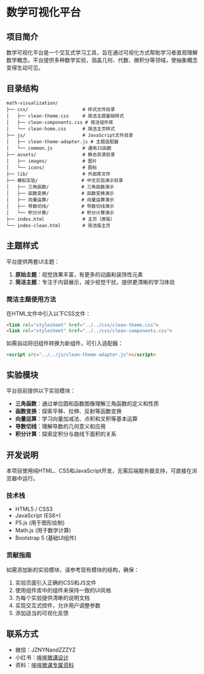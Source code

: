 # 数学可视化平台

## 项目简介

数学可视化平台是一个交互式学习工具，旨在通过可视化方式帮助学习者直观理解数学概念。平台提供多种数学实验，涵盖几何、代数、微积分等领域，使抽象概念变得生动可见。

## 目录结构

```
math-visualization/
├── css/                    # 样式文件目录
│   ├── clean-theme.css     # 简洁主题基础样式
│   ├── clean-components.css # 简洁组件库
│   └── clean-home.css      # 简洁主页样式
├── js/                     # JavaScript文件目录
│   ├── clean-theme-adapter.js # 主题适配器
│   └── common.js           # 通用JS函数
├── assets/                 # 静态资源目录
│   ├── images/             # 图片
│   └── icons/              # 图标
├── lib/                    # 外部库文件
├── 模拟实验/                # 中文实验演示目录
│   ├── 三角函数/            # 三角函数演示
│   ├── 函数变换/            # 函数变换演示
│   ├── 向量运算/            # 向量运算演示
│   ├── 导数切线/            # 导数切线演示
│   └── 积分计算/            # 积分计算演示
├── index.html              # 主页（原版）
└── index-clean.html        # 简洁版主页
```

## 主题样式

平台提供两套UI主题：

1. **原始主题**：视觉效果丰富，有更多的动画和装饰性元素
2. **简洁主题**：专注于内容展示，减少视觉干扰，提供更清晰的学习体验

### 简洁主题使用方法

在HTML文件中引入以下CSS文件：

```html
<link rel="stylesheet" href="../../css/clean-theme.css">
<link rel="stylesheet" href="../../css/clean-components.css">
```

如需自动将旧组件转换为新组件，可引入适配器：

```html
<script src="../../js/clean-theme-adapter.js"></script>
```

## 实验模块

平台目前提供以下实验模块：

- **三角函数**：通过单位圆和函数图像理解三角函数的定义和性质
- **函数变换**：探索平移、拉伸、反射等函数变换
- **向量运算**：学习向量加减法、点积和叉积等基本运算
- **导数切线**：理解导数的几何意义和应用
- **积分计算**：探索定积分与曲线下面积的关系

## 开发说明

本项目使用纯HTML、CSS和JavaScript开发，无需后端服务器支持，可直接在浏览器中运行。

### 技术栈

- HTML5 / CSS3
- JavaScript (ES6+)
- P5.js (用于图形绘制)
- Math.js (用于数学计算)
- Bootstrap 5 (基础UI组件)

### 贡献指南

如需添加新的实验模块，请参考现有模块的结构，确保：

1. 实验页面引入正确的CSS和JS文件
2. 使用组件库中的组件来保持一致的UI风格
3. 为每个实验提供清晰的说明文档
4. 实现交互式控件，允许用户调整参数
5. 添加适当的可视化反馈

## 联系方式

- 微信：JZNYNandZZZYZ
- 小红书：[哞哞微课设计](https://www.xiaohongshu.com/user/profile/5cff912400000000170007a2)
- 资料：[哞哞微课专属资料](https://hv21wf9uao9.feishu.cn/wiki/R5iYwaKVuicVr0kZ19acC9OwnUb?from=from_copylink) 